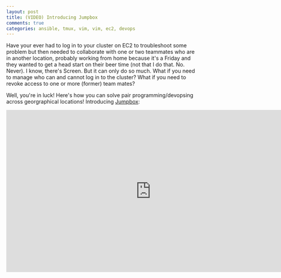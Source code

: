 ```yaml
---
layout: post
title: (VIDEO) Introducing Jumpbox
comments: true
categories: ansible, tmux, vim, vim, ec2, devops
---
```


Have your ever had to log in to your cluster on EC2 to troubleshoot some
problem but then needed to collaborate with one or two teammates who are
in another location, probably working from home because it's a Friday and
they wanted to get a head start on their beer time (not that I do that. No.
Never). I know, there's Screen. But it can only do so much. What if you
need to manage who can and cannot log in to the cluster? What if you need
to revoke access to one or more (former) team mates?

Well, you're in luck! Here's how you can solve pair programming/devopsing
across georgraphical locations! Introducing [Jumpbox](https://github.com/relaxdiego/jumpbox):

<iframe width="770" height="433.125" src="https://www.youtube.com/embed/bFFjK_K-lOQ" frameborder="0" allowfullscreen></iframe>
